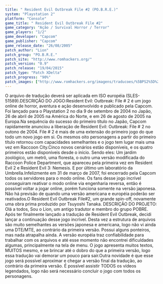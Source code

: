 ```yaml
---
title: " Resident Evil Outbreak File #2 (PO.B.R.E.)"
system: "Playstation 2"
platform: "Console"
game_title: " Resident Evil Outbreak File #2"
game_category: "Ação / Survival Horror / Terror"
game_players: "1/2"
game_developer: "Capcom"
game_publisher: "Capcom"
game_release_date: "26/08/2005"
patch_author: "Lion"
patch_group: "PO.B.R.E."
patch_site: "http://www.romhackers.org/"
patch_version: "0.9"
patch_release: "19/04/2015"
patch_type: "Patch XDelta"
patch_progress: "90%"
patch_images: ["http://www.romhackers.org/imagens/traducoes/%5BPS2%5D%20Resident%20Evil%20Outbreak%20File%202%20-%20POBRE%20-%201.jpg","http://www.romhackers.org/imagens/traducoes/%5BPS2%5D%20Resident%20Evil%20Outbreak%20File%202%20-%20POBRE%20-%202.jpg","http://www.romhackers.org/imagens/traducoes/%5BPS2%5D%20Resident%20Evil%20Outbreak%20File%202%20-%20POBRE%20-%203.jpg"]
---
```

O arquivo de tradução deverá ser aplicada em ISO européia (SLES-51589).DESCRIÇÃO DO JOGO:Resident Evil: Outbreak: File # 2 é um jogo online de horror, aventura e ação desenvolvido e publicado pela Capcom. Foi lançado para o Playstation 2 no dia 9 de setembro de 2004 no Japão, 26 de abril de 2005 na América do Norte, e em 26 de agosto de 2005 na Europa.Na sequência do sucesso do primeiro título no Japão, Capcom rapidamente anunciou a liberação de Resident Evil: Outbreak: File # 2 no outono de 2004. File # 2 é mais de uma extensão do primeiro jogo do que todo um novo jogo em si. Os mesmos oito personagens a partir do primeiro título retornou com capacidades semelhantes e o jogo tem lugar mais uma vez em Raccoon City.Cinco novos cenários estão disponíveis, e os quatro primeiros estão disponíveis desde o início. Sendo eles: Um jardim zoológico, um metrô, uma floresta, o outro uma versão modificada do Raccoon Police Department, que apareceu pela primeira vez em Resident Evil 2 e Resident Evil 3: Nemesis. E por último um laboratório da Umbrella.Infelizmente em 31 de março de 2007, foi encerrado pela Capcom todos os servidores para o modo online. Os fans desse jogo incrível conseguiram reativar o modo online via engenharia reversa, então é possível voltar a jogar online, porém funciona somente na versão japonesa. Não há previsão de quando uma versão americana e européia poderão ser reativados.O Resident Evil Outbreak File#2, um grande spin-off, novamente uma obra prima produzido por Tsuyoshi Tanaka.  DESCRIÇÃO DO PROJETO: Olá a todos,  Sou o Lion, um antigo tradutor e membro do grupo POBRE. Após ter finalmente lançado a tradução de Resident Evil Outbreak, decidi lançar a continuação desse jogo incrível. Desta vez a estrutura de arquivos são muito semelhantes as versões japonesa e americana, logo não vi ainda uma DTE/MTE, ao contrário da primeira versão. Possui alguns ponteiros, mas nada atrapalha ainda. A versão européia traz confiabilidade para trabalhar com os arquivos e até esse momento não encontrei dificuldades algumas, principalmente na tela de menu. O jogo apresenta muitos textos, MUITOS mesmo, e se brincar até o dobro do que a primeira versão, logo essa tradução vai demorar um pouco para sair.Outra novidade é que esse jogo será possível aproximar e chegar a versão final da tradução, ao contrário da primeira versão. É possível assistir TODOS os vídeos legendados, logo não será necessário concluir o jogo com todos os personagens.